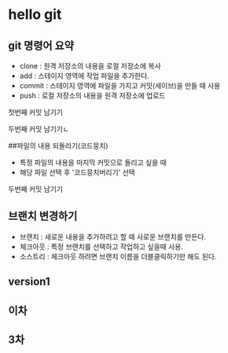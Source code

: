 # hello git
## git 명령어 요약

- clone : 원격 저장소의 내용을 로컬 저장소에 복사
- add : 스테이지 영역에 작업 파일을 추가한다.
- commit : 스테이지 영역에 파일을 가지고 커밋(세이브)을 만들 때 사용
- push : 로컬 저장소의 내용을 원격 저장소에 업로드

첫번째 커밋 남기기

두번째 커밋 남기기ㄴ


##파일의 내용 되돌리기(코드뭉치)
- 특정 파일의 내용을 마지막 커밋으로 돌리고 싶을 때
- 해당 파일 선택 후 '코드뭉치버리기' 선택

두번째 커밋 남기기

## 브랜치 변경하기
- 브랜치 : 새로운 내용을 추가하려고 할 때 사로운 브랜치를 만든다.
- 체크아웃 : 특정 브랜치를 선택하고 작업하고 싶을때 사용.
- 소스트리 : 체크아웃 하려면 브랜치 이름을 더블클릭하기만 해도 된다.


## version1

## 이차

## 3차